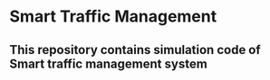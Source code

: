 # Smart Traffic Management
## This repository contains simulation code of  Smart traffic management system

